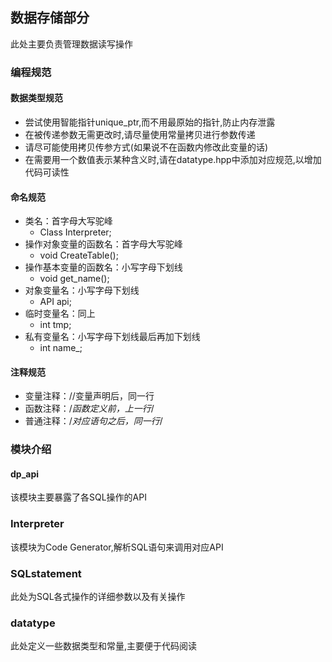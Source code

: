 ## 数据存储部分
此处主要负责管理数据读写操作
### 编程规范
#### 数据类型规范
- 尝试使用智能指针unique_ptr,而不用最原始的指针,防止内存泄露
- 在被传递参数无需更改时,请尽量使用常量拷贝进行参数传递
- 请尽可能使用拷贝传参方式(如果说不在函数内修改此变量的话)
- 在需要用一个数值表示某种含义时,请在datatype.hpp中添加对应规范,以增加代码可读性
#### 命名规范
- 类名：首字母大写驼峰						
  - Class Interpreter;
- 操作对象变量的函数名：首字母大写驼峰		
  - void CreateTable();
- 操作基本变量的函数名：小写字母下划线		
  - void get_name();
- 对象变量名：小写字母下划线					
  - API api;
- 临时变量名：同上							
  - int tmp;
- 私有变量名：小写字母下划线最后再加下划线	
  - int name_;
#### 注释规范
- 变量注释：//变量声明后，同一行
- 函数注释：/*函数定义前，上一行*/
- 普通注释：/*对应语句之后，同一行*/
### 模块介绍
#### dp_api
该模块主要暴露了各SQL操作的API

### Interpreter
该模块为Code Generator,解析SQL语句来调用对应API

### SQLstatement
此处为SQL各式操作的详细参数以及有关操作

### datatype
此处定义一些数据类型和常量,主要便于代码阅读
